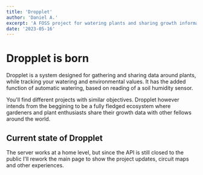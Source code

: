 ```yaml
---
title: 'Dropplet'
author: 'Daniel A.'
excerpt: 'A FOSS project for watering plants and sharing growth information'
date: '2023-05-16'
---
```

# Dropplet is born

Dropplet is a system designed for gathering and sharing data around plants, while tracking your watering and environmental values. It has the added function of automatic watering, based on reading of a soil humidity sensor. 

You'll find different projects with similar objectives. Dropplet however intends from the beggining to be a fully fledged ecosystem where gardeners and plant enthusiasts share their growth data with other fellows around the world.

## Current state of Dropplet

The server works at a home level, but since the API is still closed to the public I'll rework the main page to show the project updates, circuit maps and other experiences.